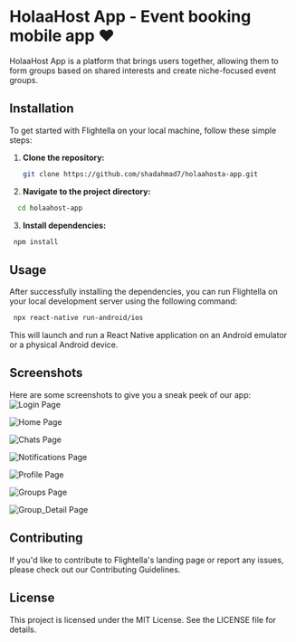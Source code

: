 # HolaaHost App - Event booking mobile app ❤️

HolaaHost App is a platform that brings users together, allowing them to form groups based on shared interests and create niche-focused event groups.

## Installation

To get started with Flightella on your local machine, follow these simple steps:

1. **Clone the repository:**

   ```bash
   git clone https://github.com/shadahmad7/holaahosta-app.git

2. **Navigate to the project directory:**
 ```bash
   cd holaahost-app
```

3. **Install dependencies:**
 ```bash
  npm install
```

## Usage

After successfully installing the dependencies, you can run Flightella on your local development server using the following command:

 ```bash
  npx react-native run-android/ios 
```

This will launch and run a React Native application on an Android emulator or a physical Android device.

## Screenshots

Here are some screenshots to give you a sneak peek of our app:
![Login Page](screenshots/Screenshot_1694691044.png)

![Home Page](screenshots/Screenshot_1694691094.png)

![Chats Page](screenshots/Screenshot_1694691110.png)

![Notifications Page](screenshots/Screenshot_1694691115.png)

![Profile Page](screenshots/Screenshot_1694691123.png)

![Groups Page](screenshots/Screenshot_1694691143.png)

![Group_Detail Page](screenshots/Screenshot_1694691159.png)


## Contributing

If you'd like to contribute to Flightella's landing page or report any issues, please check out our Contributing Guidelines.

## License

This project is licensed under the MIT License. See the LICENSE file for details.




